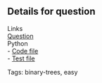 ## Details for question

Links   
[Question](https://leetcode.com/problems/maximum-depth-of-binary-tree/description/?envType=study-plan-v2&envId=top-interview-150) <br>
Python  
    - [Code file](lc104_maximum_depth_of_binary_tree.py)  
    - [Test file](lc104_maximum_depth_of_binary_tree_test.py)

Tags: binary-trees, easy

